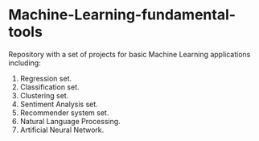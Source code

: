 # Machine-Learning-fundamental-tools

Repository with a set of projects for basic Machine Learning applications including:

 1) Regression set.
 2) Classification set.
 3) Clustering set.
 4) Sentiment Analysis set.
 5) Recommender system set.
 6) Natural Language Processing.
 7) Artificial Neural Network.
